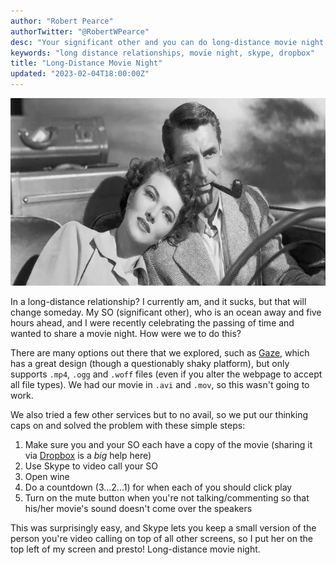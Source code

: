 ```yaml
---
author: "Robert Pearce"
authorTwitter: "@RobertWPearce"
desc: "Your significant other and you can do long-distance movie night easily. Here's how."
keywords: "long distance relationships, movie night, skype, dropbox"
title: "Long-Distance Movie Night"
updated: "2023-02-04T18:00:00Z"
---
```


<img
  alt="Wooden unicorn wall mount"
  decoding="async"
  height="300"
  src="/images/movie-night-cary-grant.webp"
/>

In a long-distance relationship? I currently am, and it sucks, but that will
change someday. My SO (significant other), who is an ocean away and five hours
ahead, and I were recently celebrating the passing of time and wanted to share
a movie night. How were we to do this?

There are many options out there that we explored, such as
[Gaze](https://letsgaze.com), which has a great design (though a questionably
shaky platform), but only supports `.mp4`, `.ogg` and `.woff` files (even if you
alter the webpage to accept all file types). We had our movie in `.avi` and
`.mov`, so this wasn't going to work.

We also tried a few other services but to no avail, so we put our thinking caps
on and solved the problem with these simple steps:

1. Make sure you and your SO each have a copy of the movie (sharing it via
  [Dropbox](https://www.dropbox.com) is a _big_ help here)
1. Use Skype to video call your SO
1. Open wine
1. Do a countdown (3...2...1) for when each of you should click play
1. Turn on the mute button when you're not talking/commenting so that his/her
   movie's sound doesn't come over the speakers

This was surprisingly easy, and Skype lets you keep a small version of the
person you're video calling on top of all other screens, so I put her on the top
left of my screen and presto! Long-distance movie night.
